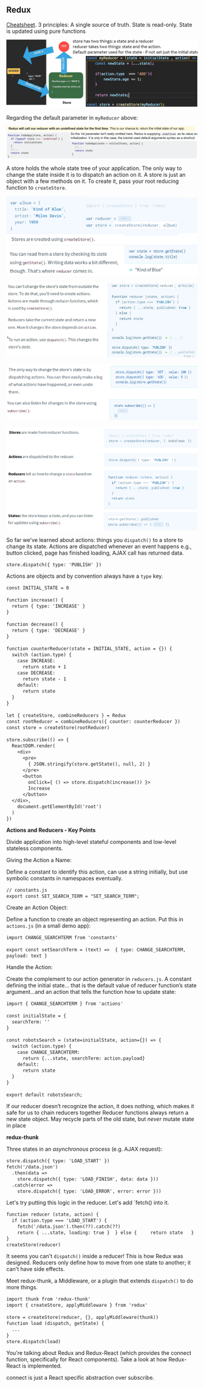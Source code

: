 
Redux
-----
[Cheatsheet](https://devhints.io/redux). 3 principles: A single source of truth. State is read-only. State is updated using pure functions

![](../images/redux.png)

Regarding the default parameter in `myReducer` above:

![](../images/state6.png)

A store holds the whole state tree of your application. The only way to change the state inside it is to dispatch an action on it.
A store is just an object with a few methods on it. To create it, pass your root reducing function to `createStore`.

![](../images/redux1a.jpg)

![](../images/redux2a.jpg)

![](../images/redux_disp_actions.png)

![](../images/redux3a.jpg)

So far we've learned about actions: things you `dispatch()` to a store to change its state.
Actions are dispatched whenever an event happens e.g., button clicked, page has finished loading, AJAX call has returned data.

    store.dispatch({ type: 'PUBLISH' })

Actions are objects and by convention always have a `type` key.

    const INITIAL_STATE = 0

    function increase() {
      return { type: 'INCREASE' }
    }

    function decrease() {
      return { type: 'DECREASE' }
    }

    function counterReducer(state = INITIAL_STATE, action = {}) {
      switch (action.type) {
        case INCREASE:
          return state + 1
        case DECREASE:
          return state - 1
        default:
          return state
      }
    }

    let { createStore, combineReducers } = Redux
    const rootReducer = combineReducers({ counter: counterReducer })
    const store = createStore(rootReducer)

    store.subscribe(() => {
      ReactDOM.render(
        <div>
          <pre>
            { JSON.stringify(store.getState(), null, 2) }
          </pre>
          <button
            onClick={ () => store.dispatch(increase()) }>
            Increase
          </button>
      </div>,
        document.getElementById('root')
      )
    })

**Actions and Reducers - Key Points**

Divide application into high-level stateful components and low-level stateless components.

Giving the Action a Name:

Define a constant to identify this action, can use a string initially, but use symbolic constants in namespaces eventually.

    // constants.js
    export const SET_SEARCH_TERM = "SET_SEARCH_TERM";

Create an Action Object:

Define a function to create an object representing an action. Put this in `actions.js` (in a small demo app):

    import CHANGE_SEARCHTERM from 'constants'

    export const setSearchTerm = (text) =>  { type: CHANGE_SEARCHTERM, payload: text }

Handle the Action:

Create the complement to our action generator in `reducers.js`. A constant defining the initial state…
that is the default value of reducer function’s state argument…and an action that tells the function how to update state:

    import { CHANGE_SEARCHTERM } from 'actions'

    const initialState = {
      searchTerm: ''
    }

    const robotsSearch = (state=initialState, action={}) => {
      switch (action.type) {
        case CHANGE_SEARCHTERM:
          return {...state, searchTerm: action.payload}
        default:
          return state
      }
    }

    export default robotsSearch;

If our reducer doesn’t recognize the action, it does nothing, which makes it safe for us to chain reducers together
Reducer functions always return a new state object. May recycle parts of the old state, but *never* mutate state in place

**redux-thunk**

Three states in an *asynchronous* process (e.g. AJAX request):

    store.dispatch({ type: 'LOAD_START' })
    fetch('/data.json')
      .then(data =>
        store.dispatch({ type: 'LOAD_FINISH', data: data }))
      .catch(error =>
        store.dispatch({ type: 'LOAD_ERROR', error: error }))

Let's try putting this logic in the reducer. Let's add `fetch() into it.

    function reducer (state, action) {
      if (action.type === 'LOAD_START') {
        fetch('/data.json').then(??).catch(??)
        return { ...state, loading: true }  } else {     return state   } }
    createStore(reducer)

It seems you can't `dispatch()` inside a reducer! This is how Redux was designed. Reducers only define how to move from one state to another; it can't have side effects.

Meet redux-thunk, a Middleware, or a plugin that extends `dispatch()` to do more things.

    import thunk from 'redux-thunk'
    import { createStore, applyMiddleware } from 'redux'

    store = createStore(reducer, {}, applyMiddleware(thunk))
    function load (dispatch, getState) {
      ...
    }
    store.dispatch(load)









You're talking about Redux and Redux-React (which provides the connect function, specifically for React components). Take a look at how Redux-React is implemented.

connect is just a React specific abstraction over subscribe.